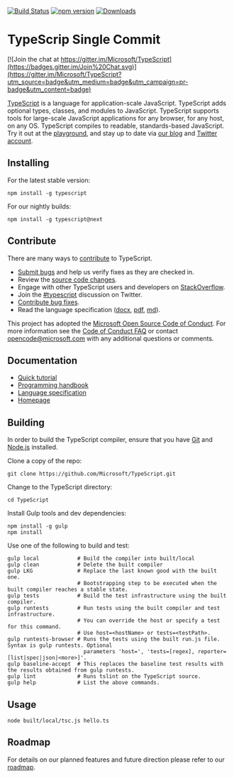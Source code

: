 [![Build Status](https://travis-ci.org/Microsoft/TypeScript.svg?branch=master)](https://travis-ci.org/Microsoft/TypeScript1)
[![npm version](https://badge.fury.io/js/typescript.svg)](https://www.npmjs.com/package/typescript)
[![Downloads](https://img.shields.io/npm/dm/TypeScript.svg)](https://www.npmjs.com/package/typescript)

# TypeScrip Single Commit

[![Join the chat at https://gitter.im/Microsoft/TypeScript](https://badges.gitter.im/Join%20Chat.svg)](https://gitter.im/Microsoft/TypeScript?utm_source=badge&utm_medium=badge&utm_campaign=pr-badge&utm_content=badge)

[TypeScript](http://www.typescriptlang.org/) is a language for application-scale JavaScript. TypeScript adds optional types, classes, and modules to JavaScript. TypeScript supports tools for large-scale JavaScript applications for any browser, for any host, on any OS. TypeScript compiles to readable, standards-based JavaScript. Try it out at the [playground](http://www.typescriptlang.org/Playground), and stay up to date via [our blog](https://blogs.msdn.microsoft.com/typescript) and [Twitter account](https://twitter.com/typescriptlang).

## Installing

For the latest stable version:

```
npm install -g typescript
```

For our nightly builds:

```
npm install -g typescript@next
```

## Contribute

There are many ways to [contribute](https://github.com/Microsoft/TypeScript/blob/master/CONTRIBUTING.md) to TypeScript.
* [Submit bugs](https://github.com/Microsoft/TypeScript/issues) and help us verify fixes as they are checked in.
* Review the [source code changes](https://github.com/Microsoft/TypeScript/pulls).
* Engage with other TypeScript users and developers on [StackOverflow](http://stackoverflow.com/questions/tagged/typescript). 
* Join the [#typescript](http://twitter.com/#!/search/realtime/%23typescript) discussion on Twitter.
* [Contribute bug fixes](https://github.com/Microsoft/TypeScript/blob/master/CONTRIBUTING.md).
* Read the language specification ([docx](https://github.com/Microsoft/TypeScript/blob/master/doc/TypeScript%20Language%20Specification.docx?raw=true),
 [pdf](https://github.com/Microsoft/TypeScript/blob/master/doc/TypeScript%20Language%20Specification.pdf?raw=true), [md](https://github.com/Microsoft/TypeScript/blob/master/doc/spec.md)).

This project has adopted the [Microsoft Open Source Code of Conduct](https://opensource.microsoft.com/codeofconduct/). For more information see 
the [Code of Conduct FAQ](https://opensource.microsoft.com/codeofconduct/faq/) or contact [opencode@microsoft.com](mailto:opencode@microsoft.com) 
with any additional questions or comments.

## Documentation

*  [Quick tutorial](http://www.typescriptlang.org/Tutorial)
*  [Programming handbook](http://www.typescriptlang.org/Handbook)
*  [Language specification](https://github.com/Microsoft/TypeScript/blob/master/doc/spec.md)
*  [Homepage](http://www.typescriptlang.org/)

## Building

In order to build the TypeScript compiler, ensure that you have [Git](http://git-scm.com/downloads) and [Node.js](http://nodejs.org/) installed.

Clone a copy of the repo:

```
git clone https://github.com/Microsoft/TypeScript.git
```

Change to the TypeScript directory:

```
cd TypeScript
```

Install Gulp tools and dev dependencies:

```
npm install -g gulp
npm install
```

Use one of the following to build and test:

```
gulp local            # Build the compiler into built/local 
gulp clean            # Delete the built compiler 
gulp LKG              # Replace the last known good with the built one.
                      # Bootstrapping step to be executed when the built compiler reaches a stable state.
gulp tests            # Build the test infrastructure using the built compiler. 
gulp runtests         # Run tests using the built compiler and test infrastructure. 
                      # You can override the host or specify a test for this command. 
                      # Use host=<hostName> or tests=<testPath>. 
gulp runtests-browser # Runs the tests using the built run.js file. Syntax is gulp runtests. Optional
                        parameters 'host=', 'tests=[regex], reporter=[list|spec|json|<more>]'.
gulp baseline-accept  # This replaces the baseline test results with the results obtained from gulp runtests.
gulp lint             # Runs tslint on the TypeScript source.
gulp help             # List the above commands. 
```


## Usage

```shell
node built/local/tsc.js hello.ts
```


## Roadmap

For details on our planned features and future direction please refer to our [roadmap](https://github.com/Microsoft/TypeScript/wiki/Roadmap).